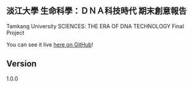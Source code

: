 ## 淡江大學 生命科學：ＤＮＡ科技時代 期末創意報告
Tamkang University SCIENCES: THE ERA OF DNA TECHNOLOGY Final Project

You can see it live [here on GitHub](https://joelai0101.github.io/final-project-pages/)!

## Version
1.0.0
